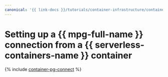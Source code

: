 ```yaml
---
canonical: '{{ link-docs }}/tutorials/container-infrastructure/container-pg-connect'
---
```


# Setting up a {{ mpg-full-name }} connection from a {{ serverless-containers-name }} container

{% include [container-pg-connect](../../_tutorials/serverless/container-pg-connect.md) %}
